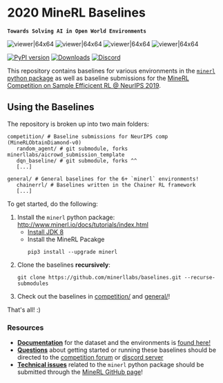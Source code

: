 # 2020 MineRL Baselines

**`Towards Solving AI in Open World Environments`**

![viewer|64x64](http://www.minerl.io/docs/_images/survival1.mp4.gif)
![viewer|64x64](http://www.minerl.io/docs/_images/survival2.mp4.gif)
![viewer|64x64](http://www.minerl.io/docs/_images/survival3.mp4.gif)
![viewer|64x64](http://www.minerl.io/docs/_images/survival4.mp4.gif)


[![PyPI version](https://badge.fury.io/py/minerl.svg)](https://badge.fury.io/py/minerl)
[![Downloads](https://pepy.tech/badge/minerl)](https://pepy.tech/project/minerl)
[![Discord](https://img.shields.io/discord/565639094860775436.svg?label=&logo=discord&logoColor=ffffff&color=7389D8&labelColor=6A7EC2)](https://discord.gg/BT9uegr)


This repository contains baselines for various environments in the [`minerl` python package](https://github.com/minerllabs/minerl) as well as baseline submissions for the [MineRL Competition on Sample Efficicent RL @ NeurIPS 2019](https://www.aicrowd.com/organizers/minerl/challenges/neurips-2019-minerl-competition/). 


## Using the Baselines
The repository is broken up into two main folders:
```
competition/ # Baseline submissions for NeurIPS comp (MineRLObtainDiamond-v0)
   random_agent/ # git submodule, forks minerllabs/aicrowd_submission_template
   dqn_baseline/ # git submodule, forks ^^
   [...]

general/ # General baselines for the 6+ `minerl` environments!
   chainerrl/ # Baselines written in the Chainer RL framework
   [...]

```

To get started, do the following:
1.  Install the `minerl` python package: http://www.minerl.io/docs/tutorials/index.html
    - [Install JDK 8](http://www.minerl.io/docs/tutorials/index.html)
    - Install the MineRL Pacakge
        ```
        pip3 install --upgrade minerl
        ``` 
2. Clone the baselines **recursively**:
    ```
    git clone https://github.com/minerllabs/baselines.git --recurse-submodules 
    ```
3. Check out the baselines in [competition/](competition/) and [general/](general/)!

That's all! :) 

### Resources

* [**Documentation**](http://minerl.io/docs/) for the dataset and the environments is [found here!](http://minerl.io/docs/)
* [**Questions**](https://www.aicrowd.com/challenges/neurips-2020-minerl-competition/discussion) about getting started or running these baselines should be directed to the [competition forum](https://www.aicrowd.com/challenges/neurips-2020-minerl-competition/discussion) or [discord server](https://discord.gg/BT9uegr)
* [**Technical issues**](https://github.com/minerllabs/minerl/issues) related to the `minerl` python package should be submitted through the [MineRL GitHub page](https://github.com/minerllabs/minerl/issues)! 
